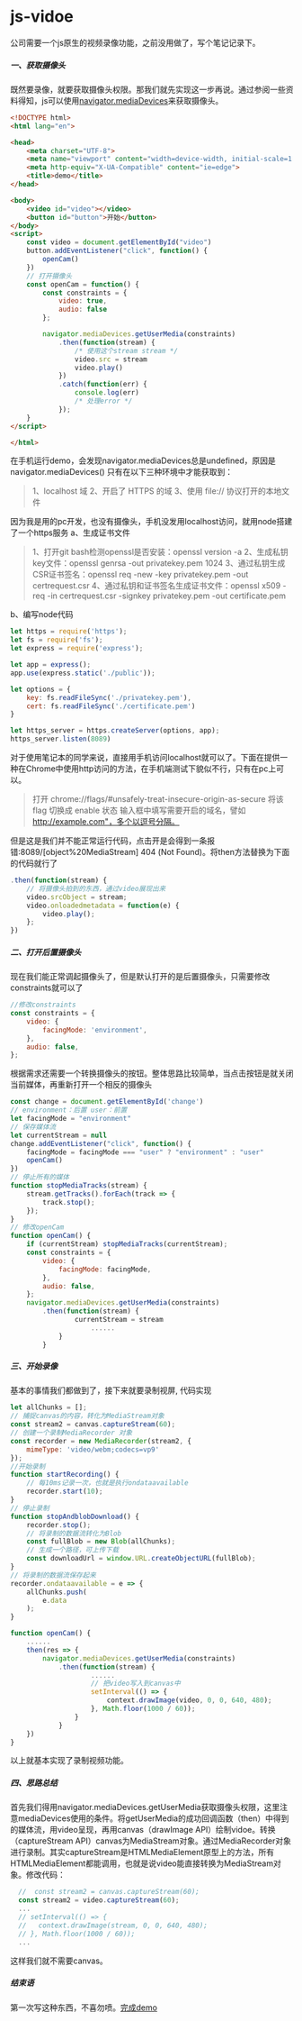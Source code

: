 # js-vidoe
公司需要一个js原生的视频录像功能，之前没用做了，写个笔记记录下。

##### 一、获取摄像头

既然要录像，就要获取摄像头权限。那我们就先实现这一步再说。通过参阅一些资料得知，js可以使用[navigator.mediaDevices](https://developer.mozilla.org/en-US/docs/Web/API/MediaDevices/getUserMedia)来获取摄像头。

``` HTML
<!DOCTYPE html>
<html lang="en">

<head>
    <meta charset="UTF-8">
    <meta name="viewport" content="width=device-width, initial-scale=1.0">
    <meta http-equiv="X-UA-Compatible" content="ie=edge">
    <title>demo</title>
</head>

<body>
    <video id="video"></video>
    <button id="button">开始</button>
</body>
<script>
    const video = document.getElementById("video")
    button.addEventListener("click", function() {
        openCam()
    })
    // 打开摄像头
    const openCam = function() {
        const constraints = {
            video: true,
            audio: false
        };

        navigator.mediaDevices.getUserMedia(constraints)
            .then(function(stream) {
                /* 使用这个stream stream */
                video.src = stream
                video.play()
            })
            .catch(function(err) {
                console.log(err)
                /* 处理error */
            });
    }
</script>

</html>
```

在手机运行demo，会发现navigator.mediaDevices总是undefined，原因是navigator.mediaDevices() 只有在以下三种环境中才能获取到：

> 1、localhost 域
> 2、开启了 HTTPS 的域
> 3、使用 file:// 协议打开的本地文件

因为我是用的pc开发，也没有摄像头，手机没发用localhost访问，就用node搭建了一个https服务
a、生成证书文件

> 1、打开git bash检测openssl是否安装：openssl version -a
> 2、生成私钥key文件：openssl genrsa -out privatekey.pem 1024
> 3、通过私钥生成CSR证书签名：openssl req -new -key privatekey.pem -out certrequest.csr
> 4、通过私钥和证书签名生成证书文件：openssl x509 -req -in certrequest.csr -signkey privatekey.pem -out certificate.pem

b、编写node代码

``` JavaScript
let https = require('https');
let fs = require('fs');
let express = require('express');

let app = express();
app.use(express.static('./public'));

let options = {
    key: fs.readFileSync('./privatekey.pem'),
    cert: fs.readFileSync('./certificate.pem')
}

let https_server = https.createServer(options, app);
https_server.listen(8089)
```

对于使用笔记本的同学来说，直接用手机访问localhost就可以了。下面在提供一种在Chrome中使用http访问的方法，在手机端测试下貌似不行，只有在pc上可以。

> 打开 chrome://flags/#unsafely-treat-insecure-origin-as-secure
> 将该 flag 切换成 enable 状态
> 输入框中填写需要开启的域名，譬如 http://example.com"，多个以逗号分隔。

但是这是我们并不能正常运行代码，点击开是会得到一条报错:8089/[object%20MediaStream] 404 (Not Found)。将then方法替换为下面的代码就行了

``` JavaScript
.then(function(stream) {
    // 将摄像头拍到的东西，通过video展现出来
    video.srcObject = stream;
    video.onloadedmetadata = function(e) {
        video.play();
    };
})
```

##### 二、打开后置摄像头

现在我们能正常调起摄像头了，但是默认打开的是后置摄像头，只需要修改constraints就可以了

``` JavaScript
//修改constraints
const constraints = {
    video: {
        facingMode: 'environment',
    },
    audio: false,
};
```

根据需求还需要一个转换摄像头的按钮。整体思路比较简单，当点击按钮是就关闭当前媒体，再重新打开一个相反的摄像头

``` JavaScript
const change = document.getElementById('change')
// environment：后置 user：前置
let facingMode = "environment"
// 保存媒体流
let currentStream = null
change.addEventListener("click", function() {
    facingMode = facingMode === "user" ? "environment" : "user"
    openCam()
})
// 停止所有的媒体
function stopMediaTracks(stream) {
    stream.getTracks().forEach(track => {
        track.stop();
    });
}
// 修改openCam
function openCam() {
    if (currentStream) stopMediaTracks(currentStream);
    const constraints = {
        video: {
            facingMode: facingMode,
        },
        audio: false,
    };
    navigator.mediaDevices.getUserMedia(constraints)
        .then(function(stream) {
                currentStream = stream
                    ......
            }
        }
```

##### 三、开始录像

基本的事情我们都做到了，接下来就要录制视屏, 代码实现

``` JavaScript
let allChunks = [];
// 捕捉canvas的内容，转化为MediaStream对象
const stream2 = canvas.captureStream(60);
// 创建一个录制MediaRecorder 对象
const recorder = new MediaRecorder(stream2, {
    mimeType: 'video/webm;codecs=vp9'
});
//开始录制
function startRecording() {
    // 每10ms记录一次，也就是执行ondataavailable
    recorder.start(10);
}
// 停止录制
function stopAndblobDownload() {
    recorder.stop();
    // 将录制的数据流转化为Blob
    const fullBlob = new Blob(allChunks);
    // 生成一个路径，可上传下载
    const downloadUrl = window.URL.createObjectURL(fullBlob);
}
// 将录制的数据流保存起来
recorder.ondataavailable = e => {
    allChunks.push(
        e.data
    );
}

function openCam() {
    ......
    then(res => {
        navigator.mediaDevices.getUserMedia(constraints)
            .then(function(stream) {
                    ......
                    // 把video写入到canvas中
                    setInterval(() => {
                        context.drawImage(video, 0, 0, 640, 480);
                    }, Math.floor(1000 / 60));
                }
            }
    })
}
```

以上就基本实现了录制视频功能。

##### 四、思路总结

首先我们得用navigator.mediaDevices.getUserMedia获取摄像头权限，这里注意mediaDevices使用的条件。将getUserMedia的成功回调函数（then）中得到的媒体流，用video呈现，再用canvas（drawImage API）绘制vidoe。转换（captureStream API）canvas为MediaStream对象。通过MediaRecorder对象进行录制。其实captureStream是HTMLMediaElement原型上的方法，所有HTMLMediaElement都能调用，也就是说video能直接转换为MediaStream对象。修改代码：

``` JavaScript
  //  const stream2 = canvas.captureStream(60); 
  const stream2 = video.captureStream(60);
  ...
  // setInterval(() => {
  //   context.drawImage(stream, 0, 0, 640, 480);
  // }, Math.floor(1000 / 60));
  ...
```

这样我们就不需要canvas。

##### 结束语

第一次写这种东西，不喜勿喷。[完成demo]()

